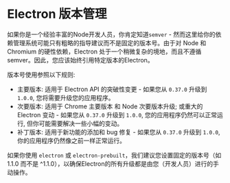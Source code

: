 # Electron 版本管理

如果你是一个经验丰富的Node开发人员，你肯定知道`semver` - 然而这里给你的依赖管理系统可能只有粗略的指导建议而不是固定的版本号。由于对 Node 和 Chromium 的硬性依赖，Electron 处于一个稍微复杂的境地，而且不遵循semver。因此，您应该始终引用特定版本的Electron。

版本号使用参照以下规则:

* 主要版本: 适用于 Electron API 的突破性变更 - 如果您从 `0.37.0` 升级到 `1.0.0`, 您将需要升级您的应用程序。
* 次要版本: 适用于 Chrome 主要版本 和 Node 次要版本升级; 或重大的 Electron 变动 - 如果您从 `0.37.0` 升级到 `1.0.0`, 您的应用程序仍然可以正常运行, 但你可能需要解决一些小幅的变动。
* 补丁版本: 适用于新功能的添加和 bug 修复 - 如果您从 `0.37.0` 升级到 `1.0.0`, 你的应用程序仍然像之前一样正常运行。

如果你使用 `electron` 或 `electron-prebuilt`，我们建议您设置固定的版本号（如 1.1.0 而不是 ^1.1.0），以确保Electron的所有升级都是由您（开发人员）进行的手动操作。
